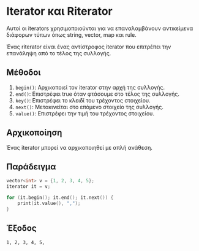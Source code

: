 # Iterator και Riterator

Αυτοί οι iterators χρησιμοποιούνται για να επαναλαμβάνουν αντικείμενα διάφορων τύπων όπως string, vector, map και rule.

Ένας riterator είναι ένας αντίστροφος iterator που επιτρέπει την επανάληψη από το τέλος της συλλογής.

## Μέθοδοι

1. `begin()`: Αρχικοποιεί τον iterator στην αρχή της συλλογής.
2. `end()`: Επιστρέφει true όταν φτάσουμε στο τέλος της συλλογής.
3. `key()`: Επιστρέφει το κλειδί του τρέχοντος στοιχείου.
4. `next()`: Μετακινείται στο επόμενο στοιχείο της συλλογής.
5. `value()`: Επιστρέφει την τιμή του τρέχοντος στοιχείου.

## Αρχικοποίηση

Ένας iterator μπορεί να αρχικοποιηθεί με απλή ανάθεση.

## Παράδειγμα

```cpp
vector<int> v = {1, 2, 3, 4, 5};
iterator it = v;

for (it.begin(); it.end(); it.next()) {
    print(it.value(), ",");
}
```

## Έξοδος

```
1, 2, 3, 4, 5,
```